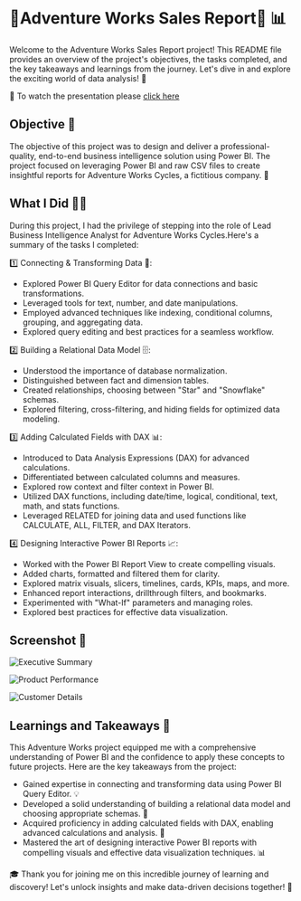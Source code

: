 # 🌟Adventure Works Sales Report🌟 📊

Welcome to the Adventure Works Sales Report project! This README file provides an overview of the project's objectives, the tasks completed, and the key takeaways and learnings from the journey. Let's dive in and explore the exciting world of data analysis! 💫

🎥 To watch the presentation please [click here](https://www.linkedin.com/posts/shivam09singh_howtopowerbi-onestopdata-codebasic-activity-7065756027706572801-wi2M?utm_source=share&utm_medium=member_desktop) 

## Objective 🎯

The objective of this project was to design and deliver a professional-quality, end-to-end business intelligence solution using Power BI. The project focused on leveraging Power BI and raw CSV files to create insightful reports for Adventure Works Cycles, a fictitious company. 🚀

## What I Did 👨‍💻

During this project, I had the privilege of stepping into the role of Lead Business Intelligence Analyst for Adventure Works Cycles.Here's a summary of the tasks I completed:

1️⃣ Connecting & Transforming Data 🔄:
- Explored Power BI Query Editor for data connections and basic transformations.
- Leveraged tools for text, number, and date manipulations.
- Employed advanced techniques like indexing, conditional columns, grouping, and aggregating data.
- Explored query editing and best practices for a seamless workflow.

2️⃣ Building a Relational Data Model 🗄️:
- Understood the importance of database normalization.
- Distinguished between fact and dimension tables.
- Created relationships, choosing between "Star" and "Snowflake" schemas.
- Explored filtering, cross-filtering, and hiding fields for optimized data modeling.

3️⃣ Adding Calculated Fields with DAX 📊:
- Introduced to Data Analysis Expressions (DAX) for advanced calculations.
- Differentiated between calculated columns and measures.
- Explored row context and filter context in Power BI.
- Utilized DAX functions, including date/time, logical, conditional, text, math, and stats functions.
- Leveraged RELATED for joining data and used functions like CALCULATE, ALL, FILTER, and DAX Iterators.

4️⃣ Designing Interactive Power BI Reports 📈:
- Worked with the Power BI Report View to create compelling visuals.
- Added charts, formatted and filtered them for clarity.
- Explored matrix visuals, slicers, timelines, cards, KPIs, maps, and more.
- Enhanced report interactions, drillthrough filters, and bookmarks.
- Experimented with "What-If" parameters and managing roles.
- Explored best practices for effective data visualization.

## Screenshot 📸
![Executive Summary](https://github.com/Ekshiv/PowerBi_Projects/assets/99724929/dfd2a541-06ac-4b6a-81e2-34bac07d91bb)

![Product Performance](https://github.com/Ekshiv/PowerBi_Projects/assets/99724929/79d160b3-7e53-4165-801e-51a50e76ba7b)

![Customer Details](https://github.com/Ekshiv/PowerBi_Projects/assets/99724929/3d788df2-f34f-47c2-9a7a-107326cab826)

## Learnings and Takeaways 🚀

This Adventure Works project equipped me with a comprehensive understanding of Power BI and the confidence to apply these concepts to future projects. Here are the key takeaways from the project:

- Gained expertise in connecting and transforming data using Power BI Query Editor. 💡
- Developed a solid understanding of building a relational data model and choosing appropriate schemas. 🧩
- Acquired proficiency in adding calculated fields with DAX, enabling advanced calculations and analysis. 🔢
- Mastered the art of designing interactive Power BI reports with compelling visuals and effective data visualization techniques. 📊

🎓 Thank you for joining me on this incredible journey of learning and discovery! Let's unlock insights and make data-driven decisions together! 🌟
